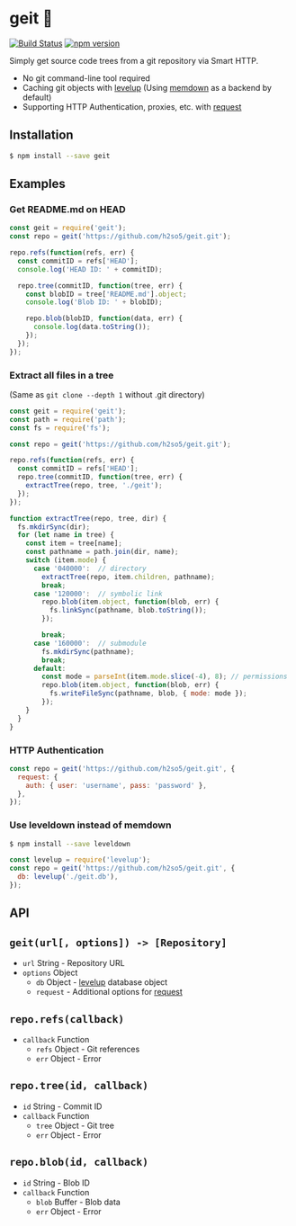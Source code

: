 # geit 🐐

[![Build Status](https://travis-ci.org/h2so5/geit.svg?branch=master)](https://travis-ci.org/h2so5/geit)
[![npm version](https://badge.fury.io/js/geit.svg)](https://badge.fury.io/js/geit)

Simply get source code trees from a git repository via Smart HTTP.

- No git command-line tool required
- Caching git objects with [levelup](https://github.com/level/levelup) (Using [memdown](https://github.com/level/memdown) as a backend by default)
- Supporting HTTP Authentication, proxies, etc. with [request](https://github.com/request/request)

## Installation

```bash
$ npm install --save geit
```

## Examples

### Get README.md on HEAD

```javascript
const geit = require('geit');
const repo = geit('https://github.com/h2so5/geit.git');

repo.refs(function(refs, err) {
  const commitID = refs['HEAD'];
  console.log('HEAD ID: ' + commitID);

  repo.tree(commitID, function(tree, err) {
    const blobID = tree['README.md'].object;
    console.log('Blob ID: ' + blobID);

    repo.blob(blobID, function(data, err) {
      console.log(data.toString());
    });
  });
});
```

### Extract all files in a tree

(Same as `git clone --depth 1` without .git directory)

```javascript
const geit = require('geit');
const path = require('path');
const fs = require('fs');

const repo = geit('https://github.com/h2so5/geit.git');

repo.refs(function(refs, err) {
  const commitID = refs['HEAD'];
  repo.tree(commitID, function(tree, err) {
    extractTree(repo, tree, './geit');
  });
});

function extractTree(repo, tree, dir) {
  fs.mkdirSync(dir);
  for (let name in tree) {
    const item = tree[name];
    const pathname = path.join(dir, name);
    switch (item.mode) {
      case '040000':  // directory
        extractTree(repo, item.children, pathname);
        break;
      case '120000':  // symbolic link
        repo.blob(item.object, function(blob, err) {
          fs.linkSync(pathname, blob.toString());
        });

        break;
      case '160000':  // submodule
        fs.mkdirSync(pathname);
        break;
      default:
        const mode = parseInt(item.mode.slice(-4), 8); // permissions
        repo.blob(item.object, function(blob, err) {
          fs.writeFileSync(pathname, blob, { mode: mode });
        });
    }
  }
}
```

### HTTP Authentication
```javascript
const repo = geit('https://github.com/h2so5/geit.git', {
  request: {
    auth: { user: 'username', pass: 'password' },
  },
});
```

### Use leveldown instead of memdown
```bash
$ npm install --save leveldown
```

```javascript
const levelup = require('levelup');
const repo = geit('https://github.com/h2so5/geit.git', {
  db: levelup('./geit.db'),
});
```

## API

## `geit(url[, options]) -> [Repository]`

- `url` String - Repository URL
- `options` Object
  - `db` Object - [levelup](https://github.com/level/levelup) database object
  - `request` - Additional options for [request](https://github.com/request/request)

## `repo.refs(callback)`

- `callback` Function
  - `refs` Object - Git references
  - `err` Object - Error

## `repo.tree(id, callback)`

- `id` String - Commit ID
- `callback` Function
  - `tree` Object - Git tree
  - `err` Object - Error

## `repo.blob(id, callback)`

- `id` String - Blob ID
- `callback` Function
  - `blob` Buffer - Blob data
  - `err` Object - Error
